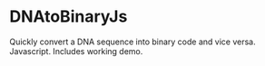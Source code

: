 # DNAtoBinaryJs
Quickly convert a DNA sequence into binary code and vice versa. Javascript. Includes working demo.
